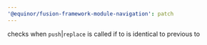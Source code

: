 ```yaml
---
'@equinor/fusion-framework-module-navigation': patch
---
```


checks when `push`|`replace` is called if to is identical to previous to
